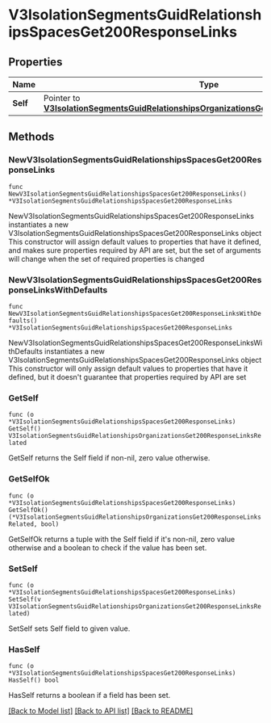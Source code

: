 # V3IsolationSegmentsGuidRelationshipsSpacesGet200ResponseLinks

## Properties

Name | Type | Description | Notes
------------ | ------------- | ------------- | -------------
**Self** | Pointer to [**V3IsolationSegmentsGuidRelationshipsOrganizationsGet200ResponseLinksRelated**](V3IsolationSegmentsGuidRelationshipsOrganizationsGet200ResponseLinksRelated.md) |  | [optional] 

## Methods

### NewV3IsolationSegmentsGuidRelationshipsSpacesGet200ResponseLinks

`func NewV3IsolationSegmentsGuidRelationshipsSpacesGet200ResponseLinks() *V3IsolationSegmentsGuidRelationshipsSpacesGet200ResponseLinks`

NewV3IsolationSegmentsGuidRelationshipsSpacesGet200ResponseLinks instantiates a new V3IsolationSegmentsGuidRelationshipsSpacesGet200ResponseLinks object
This constructor will assign default values to properties that have it defined,
and makes sure properties required by API are set, but the set of arguments
will change when the set of required properties is changed

### NewV3IsolationSegmentsGuidRelationshipsSpacesGet200ResponseLinksWithDefaults

`func NewV3IsolationSegmentsGuidRelationshipsSpacesGet200ResponseLinksWithDefaults() *V3IsolationSegmentsGuidRelationshipsSpacesGet200ResponseLinks`

NewV3IsolationSegmentsGuidRelationshipsSpacesGet200ResponseLinksWithDefaults instantiates a new V3IsolationSegmentsGuidRelationshipsSpacesGet200ResponseLinks object
This constructor will only assign default values to properties that have it defined,
but it doesn't guarantee that properties required by API are set

### GetSelf

`func (o *V3IsolationSegmentsGuidRelationshipsSpacesGet200ResponseLinks) GetSelf() V3IsolationSegmentsGuidRelationshipsOrganizationsGet200ResponseLinksRelated`

GetSelf returns the Self field if non-nil, zero value otherwise.

### GetSelfOk

`func (o *V3IsolationSegmentsGuidRelationshipsSpacesGet200ResponseLinks) GetSelfOk() (*V3IsolationSegmentsGuidRelationshipsOrganizationsGet200ResponseLinksRelated, bool)`

GetSelfOk returns a tuple with the Self field if it's non-nil, zero value otherwise
and a boolean to check if the value has been set.

### SetSelf

`func (o *V3IsolationSegmentsGuidRelationshipsSpacesGet200ResponseLinks) SetSelf(v V3IsolationSegmentsGuidRelationshipsOrganizationsGet200ResponseLinksRelated)`

SetSelf sets Self field to given value.

### HasSelf

`func (o *V3IsolationSegmentsGuidRelationshipsSpacesGet200ResponseLinks) HasSelf() bool`

HasSelf returns a boolean if a field has been set.


[[Back to Model list]](../README.md#documentation-for-models) [[Back to API list]](../README.md#documentation-for-api-endpoints) [[Back to README]](../README.md)


